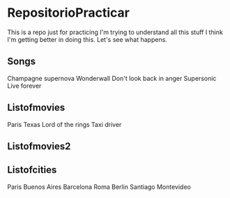 # RepositorioPracticar
This is a repo just for practicing
I'm trying to understand all this stuff
I think I'm getting better in doing this. Let's see what happens.

## Songs
Champagne supernova
Wonderwall
Don't look back in anger
Supersonic
Live forever

## Listofmovies
Paris Texas
Lord of the rings
Taxi driver

## Listofmovies2


## Listofcities
Paris
Buenos Aires
Barcelona
Roma
Berlin
Santiago
Montevideo